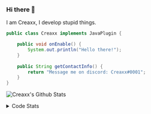 ### Hi there 👋

I am Creaxx, I develop stupid things. 

```java
public class Creaxx implements JavaPlugin {

    public void onEnable() {
        System.out.println("Hello there!");
    }
    
    public String getContactInfo() {
        return "Message me on discord: Creaxx#0001";
    }
}
```

![Creaxx's Github Stats](https://github-readme-stats.vercel.app/api?username=CreaxxOG&show_icons=true&theme=dark&count_private=true)

<details>
  <summary>Code Stats</summary>

<!--START_SECTION:waka-->
![Code Time](http://img.shields.io/badge/Code%20Time-914%20hrs%2022%20mins-blue)

![Lines of code](https://img.shields.io/badge/From%20Hello%20World%20I%27ve%20Written-2%20Thousand%20lines%20of%20code-blue)

**🐱 My GitHub Data** 

> 🏆 600 Contributions in the Year 2022
 > 
> 📦 227.2 kB Used in GitHub's Storage 
 > 
> 🚫 Not Opted to Hire
 > 
> 📜 3 Public Repositories 
 > 
> 🔑 2 Private Repositories  
 > 
**I'm an Early 🐤** 

```text
🌞 Morning    15 commits     █░░░░░░░░░░░░░░░░░░░░░░░░   3.86% 
🌆 Daytime    181 commits    ███████████░░░░░░░░░░░░░░   46.53% 
🌃 Evening    173 commits    ███████████░░░░░░░░░░░░░░   44.47% 
🌙 Night      20 commits     █░░░░░░░░░░░░░░░░░░░░░░░░   5.14%

```
📅 **I'm Most Productive on Wednesday** 

```text
Monday       51 commits     ███░░░░░░░░░░░░░░░░░░░░░░   13.11% 
Tuesday      65 commits     ████░░░░░░░░░░░░░░░░░░░░░   16.71% 
Wednesday    68 commits     ████░░░░░░░░░░░░░░░░░░░░░   17.48% 
Thursday     51 commits     ███░░░░░░░░░░░░░░░░░░░░░░   13.11% 
Friday       47 commits     ███░░░░░░░░░░░░░░░░░░░░░░   12.08% 
Saturday     51 commits     ███░░░░░░░░░░░░░░░░░░░░░░   13.11% 
Sunday       56 commits     ███░░░░░░░░░░░░░░░░░░░░░░   14.4%

```


📊 **This Week I Spent My Time On** 

```text
💬 Programming Languages: 
Kotlin                   2 hrs 22 mins       █████████████░░░░░░░░░░░░   55.04% 
Java                     1 hr 9 mins         ██████░░░░░░░░░░░░░░░░░░░   26.94% 
YAML                     15 mins             █░░░░░░░░░░░░░░░░░░░░░░░░   6.13% 
XML                      8 mins              ░░░░░░░░░░░░░░░░░░░░░░░░░   3.23% 
GitIgnore file           7 mins              ░░░░░░░░░░░░░░░░░░░░░░░░░   2.84%

🔥 Editors: 
IntelliJ                 4 hrs 19 mins       █████████████████████████   100.0%

```

**I Mostly Code in Java** 

```text
Java                     6 repos             ████████████████░░░░░░░░░   66.67% 
Kotlin                   2 repos             █████░░░░░░░░░░░░░░░░░░░░   22.22% 
EJS                      1 repo              ██░░░░░░░░░░░░░░░░░░░░░░░   11.11%

```



 Last Updated on 08/10/2022 12:50:35 UTC
<!--END_SECTION:waka-->
</details>
